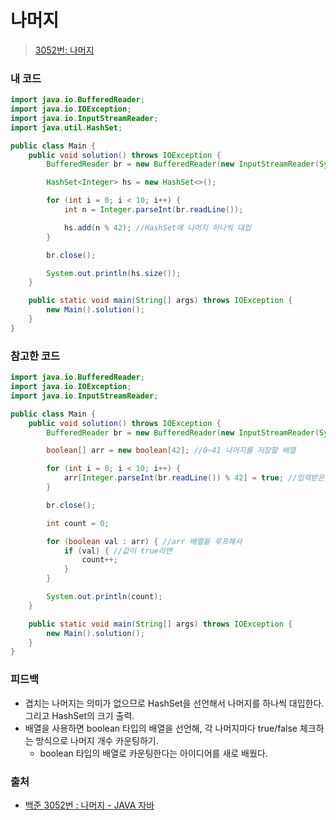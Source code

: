 # 나머지

> [3052번: 나머지](https://www.acmicpc.net/problem/3052)

### 내 코드

```java
import java.io.BufferedReader;
import java.io.IOException;
import java.io.InputStreamReader;
import java.util.HashSet;

public class Main {
    public void solution() throws IOException {
        BufferedReader br = new BufferedReader(new InputStreamReader(System.in));

        HashSet<Integer> hs = new HashSet<>();

        for (int i = 0; i < 10; i++) {
            int n = Integer.parseInt(br.readLine());

            hs.add(n % 42); //HashSet에 나머지 하나씩 대입
        }

        br.close();

        System.out.println(hs.size());
    }

    public static void main(String[] args) throws IOException {
        new Main().solution();
    }
}
```

### 참고한 코드

```java
import java.io.BufferedReader;
import java.io.IOException;
import java.io.InputStreamReader;

public class Main {
    public void solution() throws IOException {
        BufferedReader br = new BufferedReader(new InputStreamReader(System.in));

        boolean[] arr = new boolean[42]; //0~41 나머지를 저장할 배열

        for (int i = 0; i < 10; i++) {
            arr[Integer.parseInt(br.readLine()) % 42] = true; //입력받은 수를 42로 나눈 나머지를 true 변환
        }

        br.close();

        int count = 0;

        for (boolean val : arr) { //arr 배열을 루프해서
            if (val) { //값이 true라면
                count++;
            }
        }

        System.out.println(count);
    }

    public static void main(String[] args) throws IOException {
        new Main().solution();
    }
}
```

### 피드백

- 겹치는 나머지는 의미가 없으므로 HashSet을 선언해서 나머지를 하나씩 대입한다. 그리고 HashSet의 크기 출력.
- 배열을 사용하면 boolean 타입의 배열을 선언해, 각 나머지마다 true/false 체크하는 방식으로 나머지 개수 카운팅하기.
    - boolean 타입의 배열로 카운팅한다는 아이디어를 새로 배웠다.

### 출처

- [백준 3052번 : 나머지 - JAVA 자바](https://st-lab.tistory.com/46?category=833672)